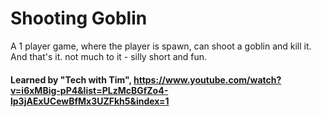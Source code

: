 # Shooting Goblin
A 1 player game, where the player is spawn, can shoot a goblin and kill it. And that's it. not much to it - silly short and fun.

#### Learned by "Tech with Tim", https://www.youtube.com/watch?v=i6xMBig-pP4&list=PLzMcBGfZo4-lp3jAExUCewBfMx3UZFkh5&index=1
